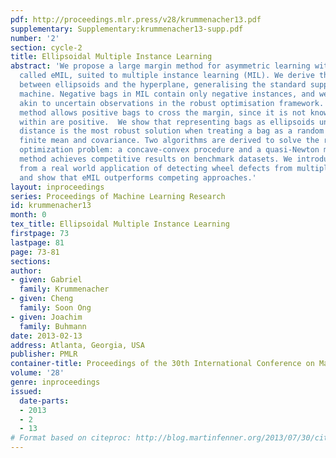 ```yaml
---
pdf: http://proceedings.mlr.press/v28/krummenacher13.pdf
supplementary: Supplementary:krummenacher13-supp.pdf
number: '2'
section: cycle-2
title: Ellipsoidal Multiple Instance Learning
abstract: 'We propose a large margin method for asymmetric learning with ellipsoids,
  called eMIL, suited to multiple instance learning (MIL). We derive the distance
  between ellipsoids and the hyperplane, generalising the standard support vector
  machine. Negative bags in MIL contain only negative instances, and we treat them
  akin to uncertain observations in the robust optimisation framework. However, our
  method allows positive bags to cross the margin, since it is not known which instances
  within are positive.  We show that representing bags as ellipsoids under the introduced
  distance is the most robust solution when treating a bag as a random variable with
  finite mean and covariance. Two algorithms are derived to solve the resulting non-convex
  optimization problem: a concave-convex procedure and a quasi-Newton method. Our
  method achieves competitive results on benchmark datasets. We introduce a MIL dataset
  from a real world application of detecting wheel defects from multiple partial observations,
  and show that eMIL outperforms competing approaches.'
layout: inproceedings
series: Proceedings of Machine Learning Research
id: krummenacher13
month: 0
tex_title: Ellipsoidal Multiple Instance Learning
firstpage: 73
lastpage: 81
page: 73-81
sections: 
author:
- given: Gabriel
  family: Krummenacher
- given: Cheng
  family: Soon Ong
- given: Joachim
  family: Buhmann
date: 2013-02-13
address: Atlanta, Georgia, USA
publisher: PMLR
container-title: Proceedings of the 30th International Conference on Machine Learning
volume: '28'
genre: inproceedings
issued:
  date-parts:
  - 2013
  - 2
  - 13
# Format based on citeproc: http://blog.martinfenner.org/2013/07/30/citeproc-yaml-for-bibliographies/
---
```

